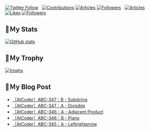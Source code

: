 [![Twitter Follow](https://img.shields.io/twitter/follow/hyperdb?label=twitter&logo=twitter&style=plastic)](https://twitter.com/hyperdb)
&nbsp;
[![Contributions](https://badgen.org/img/qiita/hyperdb/contributions?style=plastic)](https://qiita.com/hyperdb)
[![Articles](https://badgen.org/img/qiita/hyperdb/articles?style=plastic)](https://qiita.com/hyperdb)
[![Followers](https://badgen.org/img/qiita/hyperdb/followers?style=plastic)](https://qiita.com/hyperdb)
&nbsp;
[![Articles](https://badgen.org/img/zenn/hyperdb/articles)](https://zenn.dev/hyperdb)
[![Likes](https://badgen.org/img/zenn/hyperdb/likes?style=plastic)](https://zenn.dev/hyperdb)
[![Followers](https://badgen.org/img/zenn/hyperdb/followers?style=plastic)](https://zenn.dev/hyperdb)

## 🔖Ｍy Stats

[![GitHub stats](https://github-readme-stats-eight-theta.vercel.app/api?username=hyperdb&theme=radical&count_private=true&show_icons=true)](https://github.com/anuraghazra/github-readme-stats)

## 🔖Ｍy Trophy

[![trophy](https://github-profile-trophy.vercel.app/?username=hyperdb&theme=onedark)](https://github.com/ryo-ma/github-profile-trophy)

## 🔖Ｍy Blog Post

<!-- BLOG-POST-LIST:START -->
- [［AtCoder］ABC-347｜B - Substring](https://zenn.dev/hyperdb/articles/fe60ae7032d688)
- [［AtCoder］ABC-347｜A - Divisible](https://zenn.dev/hyperdb/articles/f197587d385f34)
- [［AtCoder］ABC-346｜A - Adjacent Product](https://zenn.dev/hyperdb/articles/889420a5e6a01f)
- [［AtCoder］ABC-346｜B - Piano](https://zenn.dev/hyperdb/articles/77f50abca2fad5)
- [［AtCoder］ABC-345｜A - Leftrightarrow](https://zenn.dev/hyperdb/articles/7164e63bbeb778)
<!-- BLOG-POST-LIST:END -->
